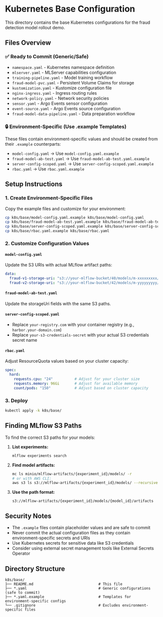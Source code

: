 # Kubernetes Base Configuration

This directory contains the base Kubernetes configurations for the fraud detection model rollout demo.

## Files Overview

### ✅ Ready to Commit (Generic/Safe)
- `namespace.yaml` - Kubernetes namespace definition
- `mlserver.yaml` - MLServer capabilities configuration
- `training-pipeline.yaml` - Model training workflow
- `fraud-model-pvc.yaml` - Persistent Volume Claims for storage
- `kustomization.yaml` - Kustomize configuration file
- `nginx-ingress.yaml` - Ingress routing rules
- `network-policy.yaml` - Network security policies
- `sensor.yaml` - Argo Events sensor configuration
- `event-source.yaml` - Argo Events source configuration
- `fraud-model-data-pipeline.yaml` - Data preparation workflow

### 🔒 Environment-Specific (Use .example Templates)
These files contain environment-specific values and should be created from their `.example` counterparts:

- `model-config.yaml` → Use `model-config.yaml.example`
- `fraud-model-ab-test.yaml` → Use `fraud-model-ab-test.yaml.example`
- `server-config-scoped.yaml` → Use `server-config-scoped.yaml.example`
- `rbac.yaml` → Use `rbac.yaml.example`

## Setup Instructions

### 1. Create Environment-Specific Files

Copy the example files and customize for your environment:

```bash
cp k8s/base/model-config.yaml.example k8s/base/model-config.yaml
cp k8s/base/fraud-model-ab-test.yaml.example k8s/base/fraud-model-ab-test.yaml
cp k8s/base/server-config-scoped.yaml.example k8s/base/server-config-scoped.yaml
cp k8s/base/rbac.yaml.example k8s/base/rbac.yaml
```

### 2. Customize Configuration Values

#### `model-config.yaml`
Update the S3 URIs with actual MLflow artifact paths:
```yaml
data:
  fraud-v1-storage-uri: "s3://your-mlflow-bucket/40/models/m-xxxxxxxxx/artifacts"
  fraud-v2-storage-uri: "s3://your-mlflow-bucket/42/models/m-yyyyyyyyy/artifacts"
```

#### `fraud-model-ab-test.yaml`
Update the storageUri fields with the same S3 paths.

#### `server-config-scoped.yaml`
- Replace `your-registry.com` with your container registry (e.g., `harbor.your-domain.com`)
- Replace `your-s3-credentials-secret` with your actual S3 credentials secret name

#### `rbac.yaml`
Adjust ResourceQuota values based on your cluster capacity:
```yaml
spec:
  hard:
    requests.cpu: "24"          # Adjust for your cluster size
    requests.memory: 96Gi       # Adjust for available memory
    count/pods: "150"           # Adjust based on cluster capacity
```

### 3. Deploy

```bash
kubectl apply -k k8s/base/
```

## Finding MLflow S3 Paths

To find the correct S3 paths for your models:

1. **List experiments:**
   ```bash
   mlflow experiments search
   ```

2. **Find model artifacts:**
   ```bash
   mc ls minio/mlflow-artifacts/{experiment_id}/models/ -r
   # or with AWS CLI:
   aws s3 ls s3://mlflow-artifacts/{experiment_id}/models/ --recursive
   ```

3. **Use the path format:**
   ```
   s3://mlflow-artifacts/{experiment_id}/models/{model_id}/artifacts
   ```

## Security Notes

- The `.example` files contain placeholder values and are safe to commit
- Never commit the actual configuration files as they contain environment-specific secrets and URIs
- Use Kubernetes secrets for sensitive data like S3 credentials
- Consider using external secret management tools like External Secrets Operator

## Directory Structure

```
k8s/base/
├── README.md                              # This file
├── *.yaml                                 # Generic configurations (safe to commit)
├── *.yaml.example                         # Templates for environment-specific configs
└── .gitignore                             # Excludes environment-specific files
```